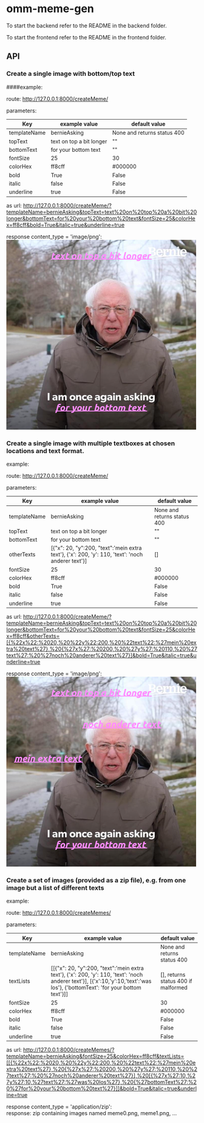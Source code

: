 # omm-meme-gen

To start the backend refer to the README in the backend folder.

To start the frontend refer to the README in the frontend folder.


## API

### Create a single image with bottom/top text

####example:

route: http://127.0.0.1:8000/createMeme/

parameters:

| Key | example value | default value |
|---|---|---|
| templateName | bernieAsking | None and returns status 400 |
| topText | text on top a bit longer | "" |
| bottomText | for your bottom text | "" |
| fontSize | 25 | 30 |
| colorHex | ff8cff | #000000 |
| bold | True | False |
| italic | false | False |
| underline | true | False |

as url: <http://127.0.0.1:8000/createMeme/?templateName=bernieAsking&topText=text%20on%20top%20a%20bit%20longer&bottomText=for%20your%20bottom%20text&fontSize=25&colorHex=ff8cff&bold=True&italic=true&underline=true>

response content_type = 'image/png':   
![alt text](memeExamples/singleImageTopBottomText.png "single image top and bottom text")


### Create a single image with multiple textboxes at chosen locations and text format.

example:

route: http://127.0.0.1:8000/createMeme/

parameters:

| Key | example value | default value |
|---|---|---|
| templateName | bernieAsking | None and returns status 400 |
| topText | text on top a bit longer | "" |
| bottomText | for your bottom text | "" |
| otherTexts | [{"x": 20, "y":200, "text":'mein extra text'}, {'x': 200, 'y': 110, 'text': 'noch anderer text'}] | [] |
| fontSize | 25 | 30 |
| colorHex | ff8cff | #000000 |
| bold | True | False |
| italic | false | False |
| underline | true | False |


as url: <http://127.0.0.1:8000/createMeme/?templateName=bernieAsking&topText=text%20on%20top%20a%20bit%20longer&bottomText=for%20your%20bottom%20text&fontSize=25&colorHex=ff8cff&otherTexts=[{%22x%22:%2020,%20%22y%22:200,%20%22text%22:%27mein%20extra%20text%27},%20{%27x%27:%20200,%20%27y%27:%20110,%20%27text%27:%20%27noch%20anderer%20text%27}]&bold=True&italic=true&underline=true>

response content_type = 'image/png':   
![alt text](memeExamples/singleImageMultipleTexts.png "single image multiple texts")


### Create a set of images (provided as a zip file), e.g. from one image but a list of different texts

example:

route: http://127.0.0.1:8000/createMemes/

parameters:

| Key | example value | default value |
|---|---|---|
| templateName | bernieAsking | None and returns status 400 |
| textLists | [[{"x": 20, "y":200, "text":'mein extra text'}, {'x': 200, 'y': 110, 'text': 'noch anderer text'}], [{'x':10,'y':10,'text':'was los'}, {'bottomText': 'for your bottom text'}]] | [], returns status 400 if malformed |
| fontSize | 25 | 30 |
| colorHex | ff8cff | #000000 |
| bold | True | False |
| italic | false | False |
| underline | true | False |


as url: <http://127.0.0.1:8000/createMemes/?templateName=bernieAsking&fontSize=25&colorHex=ff8cff&textLists=[[{%22x%22:%2020,%20%22y%22:200,%20%22text%22:%27mein%20extra%20text%27},%20{%27x%27:%20200,%20%27y%27:%20110,%20%27text%27:%20%27noch%20anderer%20text%27}],%20[{%27x%27:10,%27y%27:10,%27text%27:%27was%20los%27},%20{%27bottomText%27:%20%27for%20your%20bottom%20text%27}]]&bold=True&italic=true&underline=true>

response content_type = 'application/zip':  
response: zip containing images named meme0.png, meme1.png, ...

